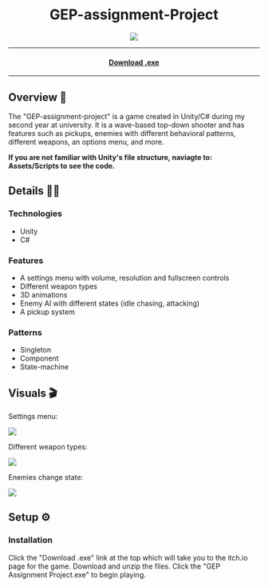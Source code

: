 <h1 align="center">GEP-assignment-Project</h1> 

<p align="center">
  <img src="https://img.shields.io/badge/Made%20by-Ethan%20Greaves-green" >
</p>

<hr>
  <h4 align="center"><a  href="https://ethan-greaves.itch.io/gep-assignment-project">Download .exe</a></h4>
<hr>

## Overview 📖
The "GEP-assignment-project" is a game created in Unity/C# during my second year at university. It is a wave-based top-down shooter and has features such as pickups, enemies with different behavioral patterns, different weapons, an options menu, and more.

**If you are not familiar with Unity's file structure, naviagte to: Assets/Scripts to see the code.**

## Details 👨‍💻

### Technologies
* Unity
* C#

### Features
* A settings menu with volume, resolution and fullscreen controls
* Different weapon types
* 3D animations
* Enemy AI with different states (idle chasing, attacking)
* A pickup system

### Patterns
* Singleton
* Component
* State-machine

## Visuals 🎬
<p>Settings menu:</p>
<img src="https://media.giphy.com/media/exAoVb0det5DTFS7wu/giphy.gif" width="auto" />

<p>Different weapon types:</p>
<img src="https://media.giphy.com/media/KSSZvfa8TWCcz6aZci/giphy.gif" width="auto" />

<p>Enemies change state:</p>
<img src="https://media.giphy.com/media/az9JW9xRwXQ2xIvZBi/giphy.gif" width="auto" />

## Setup ⚙️

### Installation

Click the "Download .exe" link at the top which will take you to the itch.io page for the game. Download and unzip the files. Click the "GEP Assignment Project.exe" to begin playing.
